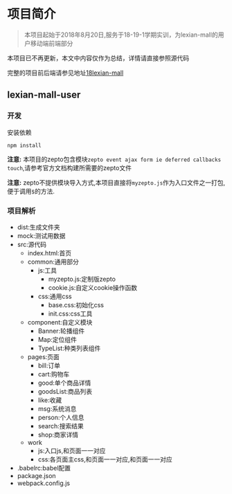 # 项目简介
> 本项目起始于2018年8月20日,服务于18-19-1学期实训，为lexian-mall的用户移动端前端部分

本项目已不再更新，本文中内容仅作为总结，详情请直接参照源代码

完整的项目前后端请参见地址[18lexian-mall](https://github.com/18Lexian-Mall)
## lexian-mall-user

### 开发
安装依赖
```
npm install
```
**注意:** 本项目的zepto包含模块`zepto event ajax form ie deferred callbacks touch`,请参考官方文档构建所需要的zepto文件

**注意:** zepto不提供模块导入方式,本项目直接将`myzepto.js`作为入口文件之一打包,便于调用`$`的方法.

### 项目解析
- dist:生成文件夹
- mock:测试用数据
- src:源代码
  - index.html:首页
  - common:通用部分
    - js:工具
      - myzepto.js:定制版zepto
      - cookie.js:自定义cookie操作函数
    - css:通用css
      - base.css:初始化css
      - init.css:css工具
  - component:自定义模块
    - Banner:轮播组件
    - Map:定位组件
    - TypeList:种类列表组件
  - pages:页面
    - bill:订单
    - cart:购物车
    - good:单个商品详情
    - goodsList:商品列表
    - like:收藏
    - msg:系统消息
    - person:个人信息
    - search:搜索结果
    - shop:商家详情
  - work
    - js:入口js,和页面一一对应
    - css:各页面主css,和页面一一对应,和页面一一对应
- .babelrc:babel配置
- package.json
- webpack.config.js


